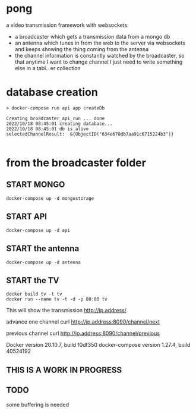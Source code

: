# pong
a video transmission framework with websockets: 
- a broadcaster which gets a transmission data from a mongo db
- an antenna which tunes in from the web to the server via websockets and keeps showing the thing coming from the antenna
- the channel information is constantly watched by the broadcaster, so that anytime I want to change channel I just need to write something else in a tabl.. er collection


# database creation                                
``` 
> docker-compose run api app createDb                               
																	
Creating broadcaster_api_run ... done                             
2022/10/18 08:45:01 creating database...                          
2022/10/18 08:45:01 db is alive                                   
selectedChannelResult:  &{ObjectID("634e678db7aa91c6715224b3")}


```	
# from the broadcaster folder                                         
## START MONGO                                                       
```
docker-compose up -d mongostorage
```

## START API                                                       
```
docker-compose up -d api
```

## START the antenna                                                   
```
docker-compose up -d antenna                                      
```																	


## START the TV                                                        
```
docker build tv -t tv
docker run --name tv -t -d -p 80:80 tv
```
This will show the transmission
http://ip.address/

advance one channel
curl http://ip.address:8090/channel/next

previous channel
curl http://ip.address:8090/channel/previous

Docker version 20.10.7, build f0df350
docker-compose version 1.27.4, build 40524192

## THIS IS A WORK IN PROGRESS

## TODO
some buffering is needed
